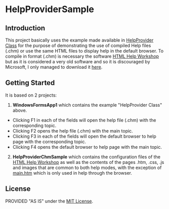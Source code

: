 # HelpProviderSample

## Introduction
This project basically uses the example made available in [HelpProvider Class](https://docs.microsoft.com/en-us/dotnet/api/system.windows.forms.helpprovider) for the purpose of demonstrating the use of compiled Help files (.chm) or use the same HTML files to display help in the default browser.
To compile in format (.chm) is necessary the software [HTML Help Workshop](https://docs.microsoft.com/en-us/previous-versions/windows/desktop/htmlhelp/microsoft-html-help-downloads) but as it is considered a very old software and so it is discouraged by Microsoft, I only managed to download it [here]( http://www.helpgenerator.com/exes/htmlhelp.exe).

## Getting Started
It is based on 2 projects:
1. **WindowsFormsApp1** which contains the example "HelpProvider Class" above.
- Clicking F1 in each of the fields will open the help file (.chm) with the corresponding topic.
- Clicking F2 opens the help file (.chm) with the main topic.
- Clicking F3 in each of the fields will open the default browser to help page with the corresponding topic.
- Clicking F4 opens the default browser to help page with the main topic.

2. **HelpProviderChmSample** which contains the configuration files of the [HTML Help Workshop](https://docs.microsoft.com/pt-pt/previous-versions/windows/desktop/htmlhelp/microsoft-html-help-1-4-sdk?redirectedfrom=MSDN) as well as the contents of the pages .htm, .css, .js and images that are common to both help modes, with the exception of [main.htm](HelpProviderChmSample/Contents/main.htm) which is only used in help through the browser.

## License
PROVIDED "AS IS" under the [MIT License](LICENSE).
